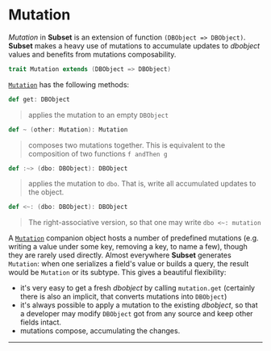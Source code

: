 # Mutation

_Mutation_ in __Subset__ is an extension of function `(DBObject =>
DBObject)`. __Subset__ makes a heavy use of mutations to accumulate
updates to $dbobject$ values and benefits from mutations composability.

```scala
trait Mutation extends (DBObject => DBObject)
```

[`Mutation`]($apiUrl$#com.osinka.subset.Mutation) has the
following methods:

```scala
def get: DBObject
```
> applies the mutation to an empty `DBObject`

```scala
def ~ (other: Mutation): Mutation
```
> composes two mutations together. This is equivalent to the composition
> of two functions `f andThen g`
  
```scala
def :~> (dbo: DBObject): DBObject
```
> applies the mutation to `dbo`. That is, write all accumulated updates to
> the object.

```scala
def <~: (dbo: DBObject): DBObject
```
> The right-associative version, so that one may write `dbo <~: mutation`

A [`Mutation`]($apiUrl$#com.osinka.subset.Mutation\$) companion
object hosts a number of predefined mutations (e.g. writing a value under
some key, removing a key, to name a few), though they are rarely used
directly. Almost everywhere __Subset__ generates `Mutation`: when
one serializes a field's value or builds a query, the result would be
`Mutation` or its subtype. This gives a beautiful flexibility:

* it's very easy to get a fresh $dbobject$ by calling `mutation.get`
  (certainly there is also an implicit, that converts mutations into
  `DBObject`)
* it's always possible to apply a mutation to the existing $dbobject$, so
  that a developer may modify `DBObject` got from any source and keep
  other fields intact.
* mutations compose, accumulating the changes.  

* * *

